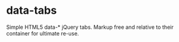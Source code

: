 data-tabs
=========

Simple HTML5 data-* jQuery tabs. Markup free and relative to their container for ultimate re-use.

